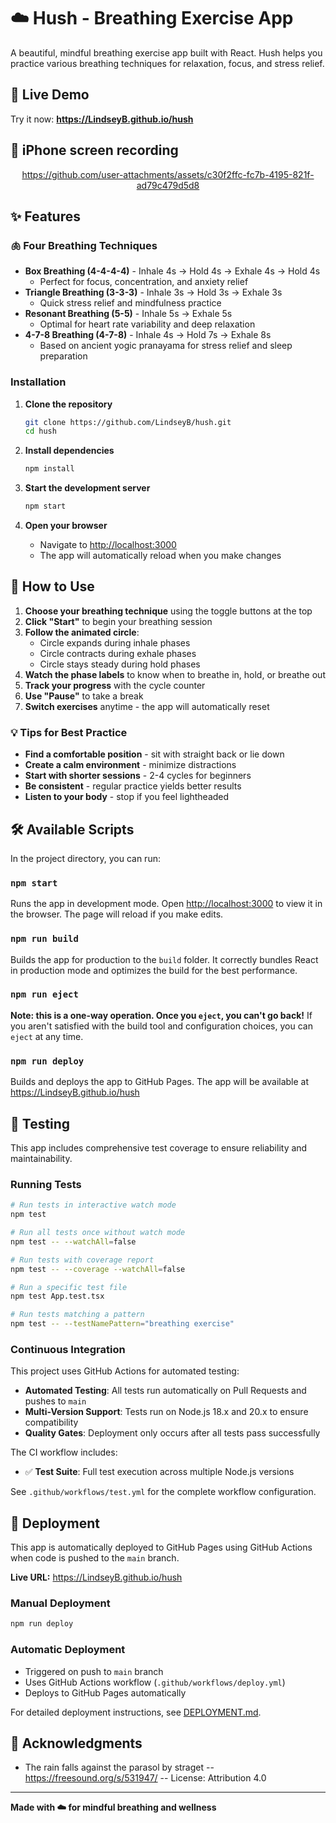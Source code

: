 # ☁️ Hush - Breathing Exercise App

A beautiful, mindful breathing exercise app built with React. Hush helps you practice various breathing techniques for relaxation, focus, and stress relief.

## 🚀 Live Demo

Try it now: **https://LindseyB.github.io/hush**

## 🍎 iPhone screen recording

<div align="center">

  https://github.com/user-attachments/assets/c30f2ffc-fc7b-4195-821f-ad79c479d5d8

</div>

## ✨ Features

### 🫁 **Four Breathing Techniques**
- **Box Breathing (4-4-4-4)** - Inhale 4s → Hold 4s → Exhale 4s → Hold 4s
  - Perfect for focus, concentration, and anxiety relief
- **Triangle Breathing (3-3-3)** - Inhale 3s → Hold 3s → Exhale 3s
  - Quick stress relief and mindfulness practice
- **Resonant Breathing (5-5)** - Inhale 5s → Exhale 5s
  - Optimal for heart rate variability and deep relaxation
- **4-7-8 Breathing (4-7-8)** - Inhale 4s → Hold 7s → Exhale 8s
  - Based on ancient yogic pranayama for stress relief and sleep preparation

### Installation

1. **Clone the repository**
   ```bash
   git clone https://github.com/LindseyB/hush.git
   cd hush
   ```

2. **Install dependencies**
   ```bash
   npm install
   ```

3. **Start the development server**
   ```bash
   npm start
   ```

4. **Open your browser**
   - Navigate to [http://localhost:3000](http://localhost:3000)
   - The app will automatically reload when you make changes


## 📱 How to Use

1. **Choose your breathing technique** using the toggle buttons at the top
2. **Click "Start"** to begin your breathing session
3. **Follow the animated circle**:
   - Circle expands during inhale phases
   - Circle contracts during exhale phases
   - Circle stays steady during hold phases
4. **Watch the phase labels** to know when to breathe in, hold, or breathe out
5. **Track your progress** with the cycle counter
6. **Use "Pause"** to take a break
7. **Switch exercises** anytime - the app will automatically reset

### 💡 Tips for Best Practice

- **Find a comfortable position** - sit with straight back or lie down
- **Create a calm environment** - minimize distractions
- **Start with shorter sessions** - 2-4 cycles for beginners
- **Be consistent** - regular practice yields better results
- **Listen to your body** - stop if you feel lightheaded

## 🛠️ Available Scripts

In the project directory, you can run:

### `npm start`
Runs the app in development mode. Open [http://localhost:3000](http://localhost:3000) to view it in the browser. The page will reload if you make edits.

### `npm run build`
Builds the app for production to the `build` folder. It correctly bundles React in production mode and optimizes the build for the best performance.

### `npm run eject`
**Note: this is a one-way operation. Once you `eject`, you can't go back!**
If you aren't satisfied with the build tool and configuration choices, you can `eject` at any time.

### `npm run deploy`
Builds and deploys the app to GitHub Pages. The app will be available at https://LindseyB.github.io/hush

## 🧪 Testing

This app includes comprehensive test coverage to ensure reliability and maintainability.

### **Running Tests**

```bash
# Run tests in interactive watch mode
npm test

# Run all tests once without watch mode
npm test -- --watchAll=false

# Run tests with coverage report
npm test -- --coverage --watchAll=false

# Run a specific test file
npm test App.test.tsx

# Run tests matching a pattern
npm test -- --testNamePattern="breathing exercise"
```

### **Continuous Integration**

This project uses GitHub Actions for automated testing:

- **Automated Testing**: All tests run automatically on Pull Requests and pushes to `main`
- **Multi-Version Support**: Tests run on Node.js 18.x and 20.x to ensure compatibility
- **Quality Gates**: Deployment only occurs after all tests pass successfully

The CI workflow includes:
- ✅ **Test Suite**: Full test execution across multiple Node.js versions

See `.github/workflows/test.yml` for the complete workflow configuration.

## 🚀 Deployment

This app is automatically deployed to GitHub Pages using GitHub Actions when code is pushed to the `main` branch.

**Live URL:** https://LindseyB.github.io/hush

### Manual Deployment
```bash
npm run deploy
```

### Automatic Deployment
- Triggered on push to `main` branch
- Uses GitHub Actions workflow (`.github/workflows/deploy.yml`)
- Deploys to GitHub Pages automatically

For detailed deployment instructions, see [DEPLOYMENT.md](DEPLOYMENT.md).

## 🙏 Acknowledgments

- The rain falls against the parasol by straget -- https://freesound.org/s/531947/ -- License: Attribution 4.0

---

**Made with ☁️ for mindful breathing and wellness**
